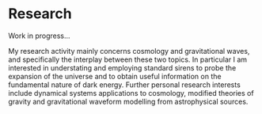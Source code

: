 # Research

Work in progress...

My research activity mainly concerns cosmology and gravitational waves, and specifically the interplay between these two topics. In particular I am interested in understating and employing standard sirens to probe the expansion of the universe and to obtain useful information on the fundamental nature of dark energy. Further personal research interests include dynamical systems applications to cosmology, modified theories of gravity and gravitational waveform modelling from astrophysical sources.
